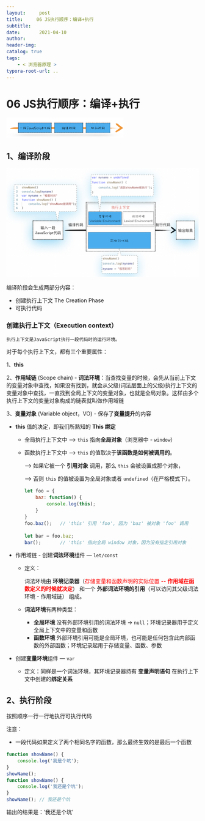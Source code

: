 ```yaml
---
layout:     post
title:     06 JS执行顺序：编译+执行
subtitle:  
date:       2021-04-10
author:     
header-img: 
catalog: true
tags:
    - < 浏览器原理 >
typora-root-url: ..
---
```



# 06 JS执行顺序：编译+执行

<img src="/../img/assets_2019/image-20210410153255736.png" alt="image-20210410153255736" style="zoom:30%;" />

## 1、编译阶段
<img src="/../img/assets_2019/image-20210410153313919.png" alt="image-20210410153313919" style="zoom:50%;" />

编译阶段会生成两部分内容：
-   创建执行上下文 The Creation Phase
-   可执行代码
### 创建执行上下文（Execution context）

    执行上下文是JavaScript执行一段代码时的运行环境。

对于每个执行上下文，都有三个重要属性：

1、**this**

2、**作用域链** (Scope chain) - **词法环境**：当查找变量的时候，会先从当前上下文的变量对象中查找，如果没有找到，就会从父级(词法层面上的父级)执行上下文的变量对象中查找，一直找到全局上下文的变量对象，也就是全局对象。这样由多个执行上下文的变量对象构成的链表就叫做作用域链

3、**变量对象** (Variable object，VO) - 保存了**变量提升**的内容



- **this** 值的决定，即我们所熟知的 **This 绑定**

    - 全局执行上下文中 —> `this` 指向**全局对象**（浏览器中 - `window`）

    - 函数执行上下文中 —> `this` 的值取决于**该函数是如何被调用的**。

        —> 如果它被一个 **引用对象** 调用，那么 `this` 会被设置成那个对象，

        —> 否则 `this` 的值被设置为全局对象或者 `undefined`（在严格模式下）。

        ```js
        let foo = {
            baz: function() {
                console.log(this);
            }
        }
        foo.baz();   // 'this' 引用 'foo', 因为 'baz' 被对象 'foo' 调用
        
        let bar = foo.baz;
        bar();       // 'this' 指向全局 window 对象，因为没有指定引用对象
        ```

- 作用域链 - 创建**词法环境**组件 — `let/const`

    - 定义：

        词法环境由 **环境记录器**（<span style="color:red">存储变量和函数声明的实际位置 -- **作用域在函数定义的时候就决定**</span>） 和一个 **外部词法环境的引用**（可以访问其父级词法环境 - 作用域链） 组成。

    - **词法环境**有两种类型：

        - **全局环境** 没有外部环境引用的词法环境 -> `null`；环境记录器用于定义全局上下文中的变量和函数
        - **函数环境** 外部环境引用可能是全局环境，也可能是任何包含此内部函数的外部函数；环境记录起用于存储变量、函数、参数

- 创建**变量环境**组件 — `var`

    - 定义：同样是一个词法环境，其环境记录器持有 **变量声明语句** 在执行上下文中创建的**绑定关系**

## 2、执行阶段
按照顺序一行一行地执行可执行代码

注意：
-   一段代码如果定义了两个相同名字的函数，那么最终生效的是最后一个函数
```js
function showName() {
    console.log('我是个坑');
}
showName();
function showName() {
    console.log('我还是个坑');
}
showName(); // 我还是个坑
```
输出的结果是：‘我还是个坑’


